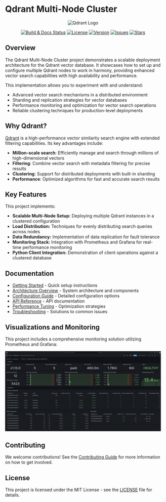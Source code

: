 # Qdrant Multi-Node Cluster

<p align="center">
  <img src="https://dbdb.io/media/logos/qdrant.svg" alt="Qdrant Logo" width="300">
</p>

<p align="center">
  <a href="https://github.com/Mohitkr95/qdrant-multi-node-cluster/actions/workflows/build.yml"><img src="https://img.shields.io/github/actions/workflow/status/Mohitkr95/qdrant-multi-node-cluster/build.yml?branch=main&label=build%20%26%20docs" alt="Build & Docs Status"></a>
  <a href="https://github.com/Mohitkr95/qdrant-multi-node-cluster/blob/main/LICENSE"><img src="https://img.shields.io/github/license/Mohitkr95/qdrant-multi-node-cluster" alt="License"></a>
  <a href="https://github.com/Mohitkr95/qdrant-multi-node-cluster/releases"><img src="https://img.shields.io/github/v/release/Mohitkr95/qdrant-multi-node-cluster" alt="Version"></a>
  <a href="https://github.com/Mohitkr95/qdrant-multi-node-cluster/issues"><img src="https://img.shields.io/github/issues/Mohitkr95/qdrant-multi-node-cluster" alt="Issues"></a>
  <a href="https://github.com/Mohitkr95/qdrant-multi-node-cluster/stargazers"><img src="https://img.shields.io/github/stars/Mohitkr95/qdrant-multi-node-cluster" alt="Stars"></a>
</p>

## Overview

The Qdrant Multi-Node Cluster project demonstrates a scalable deployment architecture for the Qdrant vector database. It showcases how to set up and configure multiple Qdrant nodes to work in harmony, providing enhanced vector search capabilities with high availability and performance.

This implementation allows you to experiment with and understand:

- Advanced vector search mechanisms in a distributed environment
- Sharding and replication strategies for vector databases
- Performance monitoring and optimization for vector search operations
- Reliable clustering techniques for production-level deployments

## Why Qdrant?

[Qdrant](https://qdrant.tech/) is a high-performance vector similarity search engine with extended filtering capabilities. Its key advantages include:

- **Million-scale search**: Efficiently manage and search through millions of high-dimensional vectors
- **Filtering**: Combine vector search with metadata filtering for precise results
- **Clustering**: Support for distributed deployments with built-in sharding
- **Performance**: Optimized algorithms for fast and accurate search results

## Key Features

This project implements:

- **Scalable Multi-Node Setup:** Deploying multiple Qdrant instances in a clustered configuration
- **Load Distribution:** Techniques for evenly distributing search queries across nodes
- **Data Redundancy:** Implementation of data replication for fault tolerance
- **Monitoring Stack:** Integration with Prometheus and Grafana for real-time performance monitoring
- **Python Client Integration:** Demonstration of client operations against a clustered database

## Documentation

- [Getting Started](guides/getting-started.md) - Quick setup instructions
- [Architecture Overview](guides/architecture.md) - System architecture and components
- [Configuration Guide](guides/configuration.md) - Detailed configuration options
- [API Reference](api/reference.md) - API documentation
- [Performance Tuning](guides/performance.md) - Optimization strategies
- [Troubleshooting](guides/troubleshooting.md) - Solutions to common issues

## Visualizations and Monitoring

This project includes a comprehensive monitoring solution utilizing Prometheus and Grafana:

<p align="center">
  <img src="images/grafana-dashboard.png" alt="Grafana Dashboard" width="800">
</p>

## Contributing

We welcome contributions! See the [Contributing Guide](guides/contributing.md) for more information on how to get involved.

## License

This project is licensed under the MIT License - see the [LICENSE](https://github.com/Mohitkr95/qdrant-multi-node-cluster/blob/main/LICENSE) file for details. 
